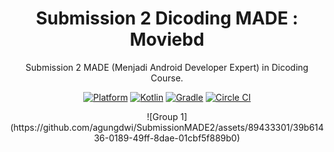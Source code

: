 <h1 align="center">
  Submission 2 Dicoding MADE : Moviebd
</h1>
<p align="center">
  Submission 2 MADE (Menjadi Android Developer Expert) in Dicoding Course.
</p>
<p align="center">
  <a href="http://developer.android.com/index.html"><img alt="Platform" src="https://img.shields.io/badge/platform-Android-green.svg"></a>
  <a href="http://kotlinlang.org"><img alt="Kotlin" src="https://img.shields.io/badge/kotlin-1.9.0-blue.svg"></a>
  <a href="https://developer.android.com/studio/releases/gradle-plugin"><img alt="Gradle" src="https://img.shields.io/badge/gradle-8.4.1-yellow.svg"></a>
  <a href="https://github.com/agungdwi/SubmissionMADE2/"><img alt="Circle CI" src="https://app.circleci.com/pipelines/github/agungdwi/SubmissionMADE2.svg?style=shield"></a>
</p>

<p align="center">
![Group 1](https://github.com/agungdwi/SubmissionMADE2/assets/89433301/39b61436-0189-49ff-8dae-01cbf5f889b0)
</p>
